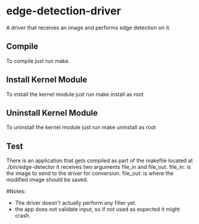 # edge-detection-driver
A driver that receives an image and performs edge detection on it.

## Compile
To compile just run make.

## Install Kernel Module
To install the kernel module just run make install as root

## Uninstall Kernel Module
To uninstall the kernel module just run make uninstall as root

## Test
There is an application that gets compiled as part of the makefile located at ./bin/edge-detector
it receives two arguments file_in and file_out.
file_in: is the image to send to the driver for conversion.
file_out: is where the modified image should be saved.


#Notes:
 - The driver doesn't actually perform any filter yet.
 - the app does not validate input, so if not used as expected it might crash.



